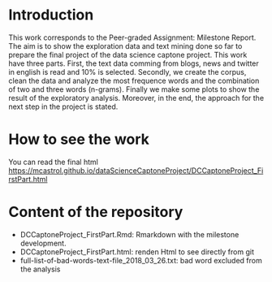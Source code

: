 # Introduction 
This work corresponds to the Peer-graded Assignment: Milestone Report. 
The aim is to show the exploration data and text mining done so far to prepare the final project of the data science captone project. This work have three parts. First, the text data comming from blogs, news and twitter in english  is read and 10% is selected. Secondly, we create the corpus, clean the data and analyze the most frequence words and the combination of two and three words (n-grams). Finally we make some plots to show the result of the exploratory analysis. Moreover, in the end, the approach for the next step in the project is stated. 

# How to see the work
You can read the final html https://mcastrol.github.io/dataScienceCaptoneProject/DCCaptoneProject_FirstPart.html

# Content of the repository
- DCCaptoneProject_FirstPart.Rmd: Rmarkdown with the milestone development.
- DCCaptoneProject_FirstPart.html: renden Html to see directly from git
- full-list-of-bad-words-text-file_2018_03_26.txt: bad word excluded from the analysis


